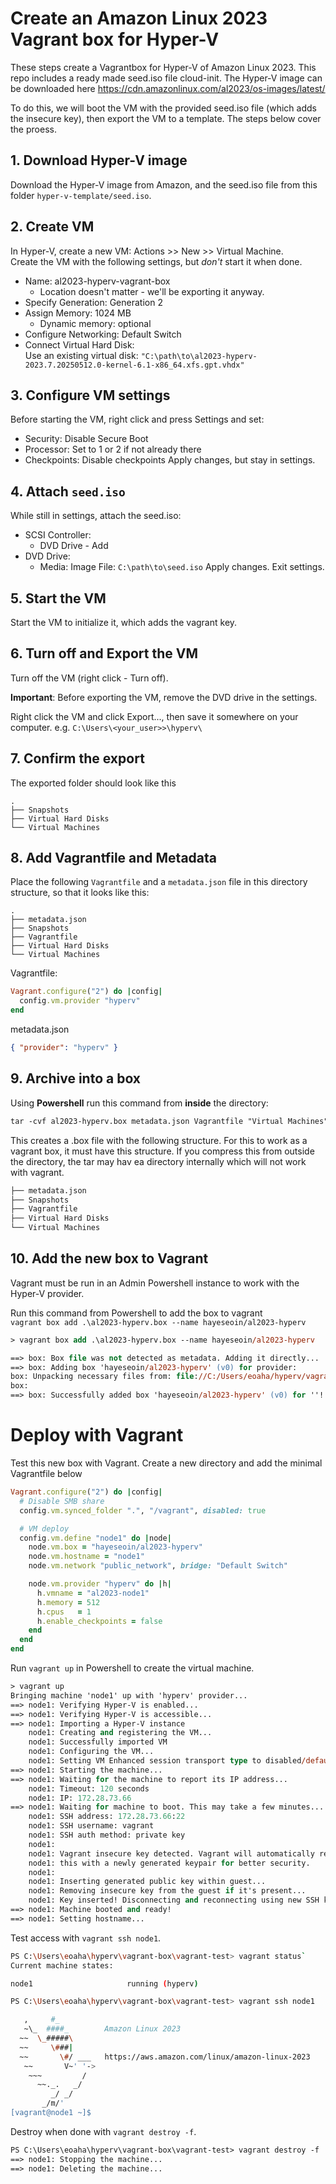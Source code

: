 # Create an Amazon Linux 2023 Vagrant box for Hyper-V

These steps create a Vagrantbox for Hyper-V of Amazon Linux 2023. This repo includes a ready made seed.iso file cloud-init. The Hyper-V image can be downloaded here https://cdn.amazonlinux.com/al2023/os-images/latest/

To do this, we will boot the VM with the provided seed.iso file (which adds the insecure key), then export the VM to a template. The steps below cover the proess.

## 1. Download Hyper-V image
Download the Hyper-V image from Amazon, and the seed.iso file from this folder `hyper-v-template/seed.iso`.

## 2. Create VM
In Hyper-V, create a new VM: Actions >> New >> Virtual Machine.  
Create the VM with the following settings, but *don't* start it when done.
 - Name: al2023-hyperv-vagrant-box
    - Location doesn't matter - we'll be exporting it anyway.
 - Specify Generation: Generation 2
 - Assign Memory: 1024 MB  
    - Dynamic memory: optional
 - Configure Networking: Default Switch
 - Connect Virtual Hard Disk:  
 Use an existing virtual disk: `"C:\path\to\al2023-hyperv-2023.7.20250512.0-kernel-6.1-x86_64.xfs.gpt.vhdx"`

## 3. Configure VM settings
Before starting the VM, right click and press Settings and set:
 - Security: Disable Secure Boot
 - Processor: Set to 1 or 2 if not already there
 - Checkpoints: Disable checkpoints
Apply changes, but stay in settings.

## 4. Attach `seed.iso`
While still in settings, attach the seed.iso:
 - SCSI Controller:
    - DVD Drive - Add
 - DVD Drive: 
    - Media: Image File: `C:\path\to\seed.iso`
Apply changes. Exit settings.

## 5. Start the VM
Start the VM to initialize it, which adds the vagrant key.

## 6. Turn off and Export the VM
Turn off the VM (right click - Turn off).

**Important**: Before exporting the VM, remove the DVD drive in the settings.

Right click the VM and click Export..., then save it somewhere on your computer. e.g. `C:\Users\<your_user>>\hyperv\`

## 7. Confirm the export
The exported folder should look like this 
```
.
├── Snapshots
├── Virtual Hard Disks
└── Virtual Machines
```

## 8. Add Vagrantfile and Metadata
Place the following `Vagrantfile` and a `metadata.json` file in this directory structure, so that it looks like this:
```
.
├── metadata.json
├── Snapshots
├── Vagrantfile
├── Virtual Hard Disks
└── Virtual Machines
```


Vagrantfile:
```ruby
Vagrant.configure("2") do |config|
  config.vm.provider "hyperv"
end
```
metadata.json
```json
{ "provider": "hyperv" }
```
## 9. Archive into a box
Using **Powershell** run this command from **inside** the directory:
```ps
tar -cvf al2023-hyperv.box metadata.json Vagrantfile "Virtual Machines" "Virtual Hard Disks" "Snapshots" 
```
This creates a .box file with the following structure. For this to work as a vagrant box, it must have this structure. If you compress this from outside the directory, the tar may hav ea directory internally which will not work with vagrant.
```ps
├── metadata.json
├── Snapshots
├── Vagrantfile
├── Virtual Hard Disks
└── Virtual Machines     
```
## 10. Add the new box to Vagrant
Vagrant must be run in an Admin Powershell instance to work with the Hyper-V provider.

Run this command from Powershell to add the box to vagrant  
`vagrant box add .\al2023-hyperv.box --name hayeseoin/al2023-hyperv`

```ps
> vagrant box add .\al2023-hyperv.box --name hayeseoin/al2023-hyperv

==> box: Box file was not detected as metadata. Adding it directly...
==> box: Adding box 'hayeseoin/al2023-hyperv' (v0) for provider:
box: Unpacking necessary files from: file://C:/Users/eoaha/hyperv/vagrant-box/al2023-vagrant/al2023-hyperv.box 
box: 
==> box: Successfully added box 'hayeseoin/al2023-hyperv' (v0) for ''! 
```

# Deploy with Vagrant
Test this new box with Vagrant. Create a new directory and add the minimal Vagrantfile below 
```ruby
Vagrant.configure("2") do |config|
  # Disable SMB share
  config.vm.synced_folder ".", "/vagrant", disabled: true

  # VM deploy
  config.vm.define "node1" do |node|
    node.vm.box = "hayeseoin/al2023-hyperv"
    node.vm.hostname = "node1"
    node.vm.network "public_network", bridge: "Default Switch"

    node.vm.provider "hyperv" do |h|
      h.vmname = "al2023-node1"
      h.memory = 512
      h.cpus   = 1
      h.enable_checkpoints = false
    end
  end
end
```
Run `vagrant up` in Powershell to create the virtual machine.

```ps
> vagrant up
Bringing machine 'node1' up with 'hyperv' provider...
==> node1: Verifying Hyper-V is enabled...
==> node1: Verifying Hyper-V is accessible...
==> node1: Importing a Hyper-V instance
    node1: Creating and registering the VM...
    node1: Successfully imported VM
    node1: Configuring the VM...
    node1: Setting VM Enhanced session transport type to disabled/default (VMBus)
==> node1: Starting the machine...
==> node1: Waiting for the machine to report its IP address...
    node1: Timeout: 120 seconds
    node1: IP: 172.28.73.66
==> node1: Waiting for machine to boot. This may take a few minutes...
    node1: SSH address: 172.28.73.66:22
    node1: SSH username: vagrant
    node1: SSH auth method: private key
    node1: 
    node1: Vagrant insecure key detected. Vagrant will automatically replace
    node1: this with a newly generated keypair for better security.
    node1: 
    node1: Inserting generated public key within guest...
    node1: Removing insecure key from the guest if it's present...
    node1: Key inserted! Disconnecting and reconnecting using new SSH key...
==> node1: Machine booted and ready!
==> node1: Setting hostname...
```


Test access with `vagrant ssh node1`.
``` sh
PS C:\Users\eoaha\hyperv\vagrant-box\vagrant-test> vagrant status`
Current machine states:

node1                     running (hyperv)

PS C:\Users\eoaha\hyperv\vagrant-box\vagrant-test> vagrant ssh node1 

   ,     #_
   ~\_  ####_        Amazon Linux 2023
  ~~  \_#####\
  ~~     \###|
  ~~       \#/ ___   https://aws.amazon.com/linux/amazon-linux-2023
   ~~       V~' '->
    ~~~         /
      ~~._.   _/
         _/ _/
       _/m/'
[vagrant@node1 ~]$ 

```

Destroy when done with `vagrant destroy -f`.
```ps
PS C:\Users\eoaha\hyperv\vagrant-box\vagrant-test> vagrant destroy -f
==> node1: Stopping the machine...
==> node1: Deleting the machine...
```

